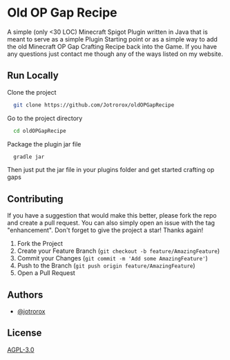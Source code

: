 # Old OP Gap Recipe 

A simple (only <30 LOC) Minecraft Spigot Plugin written in Java that is meant to serve as a simple Plugin Starting point or as a simple way to add the old Minecraft OP Gap Crafting Recipe back into the Game. If you have any questions just contact me though any of the ways listed on my website.

## Run Locally  

Clone the project  

```bash  
  git clone https://github.com/Jotrorox/oldOPGapRecipe
```

Go to the project directory  

```bash  
  cd oldOPGapRecipe
```

Package the plugin jar file

```bash  
  gradle jar
```

Then just put the jar file in your plugins folder and get started crafting op gaps

## Contributing  

If you have a suggestion that would make this better, please fork the repo and create a pull request. You can also simply open an issue with the tag "enhancement".
Don't forget to give the project a star! Thanks again!

1. Fork the Project
2. Create your Feature Branch (`git checkout -b feature/AmazingFeature`)
3. Commit your Changes (`git commit -m 'Add some AmazingFeature'`)
4. Push to the Branch (`git push origin feature/AmazingFeature`)
5. Open a Pull Request

## Authors

- [@jotrorox](https://www.github.com/jotrorox)


## License

[AGPL-3.0](https://github.com/Jotrorox/oldOPGapRecipe/blob/master/LICENSE.txt)
